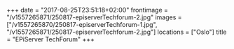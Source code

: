 +++
date = "2017-08-25T23:51:18+02:00"
frontimage = "/v1557265871/250817-episerverTechforum-2.jpg"
images = ["/v1557265870/250817-episerverTechforum-1.jpg", "/v1557265871/250817-episerverTechforum-2.jpg"]
locations =  ["Oslo"]
title = "EPiServer TechForum"
+++
